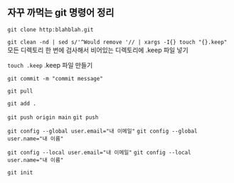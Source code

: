 
## 자꾸 까먹는 git 명령어 정리

`git clone http:blahblah.git`

`git clean -nd | sed s/'^Would remove '// | xargs -I{} touch "{}.keep"` 
모든 디렉토리 한 번에 검사해서 비어있는 디렉토리에 .keep 파일 넣기

`touch .keep` 
.keep 파일 만들기

`git commit -m "commit message"`

`git pull`

`git add .`

`git push origin main`
`git push`

`git config --global user.email="내 이메일"`
`git config --global user.name="내 이름"`

`git config --local user.email="내 이메일"`
`git config --local user.name="내 이름"`

`git init`
